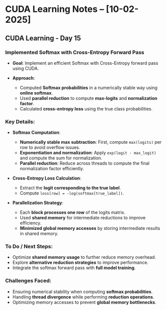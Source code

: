 # CUDA Learning Notes – [10-02-2025]

## CUDA Learning - Day 15

### Implemented Softmax with Cross-Entropy Forward Pass

- **Goal**: Implement an efficient Softmax with Cross-Entropy forward pass using CUDA.
  
- **Approach**:
  - Computed **Softmax probabilities** in a numerically stable way using **online softmax**.
  - Used **parallel reduction** to compute **max-logits** and **normalization factor**.
  - Calculated **cross-entropy loss** using the true class probabilities.
  
### Key Details:

- **Softmax Computation**:
  - **Numerically stable max subtraction**: First, compute `max(logits)` per row to avoid overflow issues.
  - **Exponentiation and normalization**: Apply `exp(logit - max_logit)` and compute the sum for normalization.
  - **Parallel reduction**: Reduce across threads to compute the final normalization factor efficiently.
  
- **Cross-Entropy Loss Calculation**:
  - Extract the **logit corresponding to the true label**.
  - Compute `loss[row] = -log(softmax[true_label])`.
  
- **Parallelization Strategy**:
  - Each **block processes one row** of the logits matrix.
  - Used **shared memory** for intermediate reductions to improve efficiency.
  - **Minimized global memory accesses** by storing intermediate results in shared memory.
  
### To Do / Next Steps:
- Optimize **shared memory usage** to further reduce memory overhead.
- Explore **alternative reduction strategies** to improve performance.
- Integrate the softmax forward pass with **full model training**.
  
### Challenges Faced:
- Ensuring numerical stability when computing **softmax probabilities**.
- Handling **thread divergence** while performing **reduction operations**.
- Optimizing memory accesses to prevent **global memory bottlenecks**.

